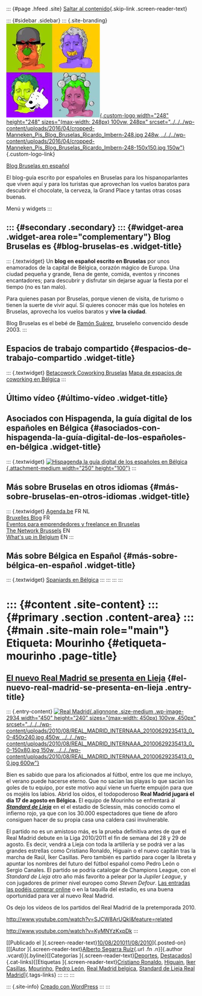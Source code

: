 ::: {#page .hfeed .site}
[Saltar al contenido](index.html#content){.skip-link
.screen-reader-text}

::: {#sidebar .sidebar}
::: {.site-branding}
[![](../../../wp-content/uploads/2016/04/cropped-Manneken_Pis_Blog_Bruselas_Ricardo_Imbern-248.jpg){.custom-logo
width="248" height="248" sizes="(max-width: 248px) 100vw, 248px"
srcset="../../../wp-content/uploads/2016/04/cropped-Manneken_Pis_Blog_Bruselas_Ricardo_Imbern-248.jpg 248w, ../../../wp-content/uploads/2016/04/cropped-Manneken_Pis_Blog_Bruselas_Ricardo_Imbern-248-150x150.jpg 150w"}](../../../index.html){.custom-logo-link}

[Blog Bruselas en español](../../../index.html)

El blog-guía escrito por españoles en Bruselas para los hispanoparlantes
que viven aquí y para los turistas que aprovechan los vuelos baratos
para descubrir el chocolate, la cerveza, la Grand Place y tantas otras
cosas buenas.

Menú y widgets
:::

::: {#secondary .secondary}
::: {#widget-area .widget-area role="complementary"}
Blog Bruselas es {#blog-bruselas-es .widget-title}
----------------

::: {.textwidget}
Un **blog en español escrito en Bruselas** por unos enamorados de la
capital de Bélgica, corazón mágico de Europa. Una ciudad pequeña y
grande, llena de gente, comida, eventos y rincones encantadores; para
descubrir y disfrutar sin dejarse aguar la fiesta por el tiempo (no es
tan malo).

Para quienes pasan por Bruselas, porque vienen de visita, de turismo o
tienen la suerte de vivir aquí. Sí quieres conocer más que los hoteles
en Bruselas, aprovecha los vuelos baratos y **vive la ciudad**.

Blog Bruselas es el bebé de [Ramón Suárez](http://www.ramonsuarez.com),
bruseleño convencido desde 2003.
:::

Espacios de trabajo compartido {#espacios-de-trabajo-compartido .widget-title}
------------------------------

::: {.textwidget}
[Betacowork Coworking Bruselas](http://www.betacowork.com) [Mapa de
espacios de coworking en Bélgica](http://coworkingbelgium.com)
:::

Último vídeo {#último-vídeo .widget-title}
------------

Asociados con Hispagenda, la guía digital de los españoles en Bélgica {#asociados-con-hispagenda-la-guía-digital-de-los-españoles-en-bélgica .widget-title}
---------------------------------------------------------------------

::: {.textwidget}
[![Hispagenda,la guía digital de los españoles en
Bélgica](../../../wp-content/uploads/2010/04/Hispagenda-250px.gif "Hispagenda, la guía digital de los españoles en Bélgica"){.attachment-medium
width="250" height="100"}](http://www.hispagenda.com)
:::

Más sobre Bruselas en otros idiomas {#más-sobre-bruselas-en-otros-idiomas .widget-title}
-----------------------------------

::: {.textwidget}
[Agenda.be](http://www.agenda.be) FR NL\
[Bruxelles Blog](http://www.bxlblog.be/) FR\
[Eventos para emprendedores y freelance en
Bruselas](http://www.betacowork.com/events/)\
[The Network
Brussels](http://groups.yahoo.com/group/TheNetworkBrussels/) EN\
[What\'s up in Belgium](http://www.whatsupin.be/) EN
:::

Más sobre Bélgica en Español {#más-sobre-bélgica-en-español .widget-title}
----------------------------

::: {.textwidget}
[Spaniards en Bélgica](http://www.spaniards.es/paises/belgica)
:::
:::
:::
:::

::: {#content .site-content}
::: {#primary .section .content-area}
::: {#main .site-main role="main"}
Etiqueta: Mourinho {#etiqueta-mourinho .page-title}
==================

[El nuevo Real Madrid se presenta en Lieja](../../../index.html?p=2933) {#el-nuevo-real-madrid-se-presenta-en-lieja .entry-title}
-----------------------------------------------------------------------

::: {.entry-content}
[![Real
Madrid](../../../wp-content/uploads/2010/08/REAL_MADRID_INTERNAAA_20100629235413_0_0-450x240.jpg){.alignnone
.size-medium .wp-image-2934 width="450" height="240"
sizes="(max-width: 450px) 100vw, 450px"
srcset="../../../wp-content/uploads/2010/08/REAL_MADRID_INTERNAAA_20100629235413_0_0-450x240.jpg 450w, ../../../wp-content/uploads/2010/08/REAL_MADRID_INTERNAAA_20100629235413_0_0-150x80.jpg 150w, ../../../wp-content/uploads/2010/08/REAL_MADRID_INTERNAAA_20100629235413_0_0.jpg 600w"}](http://www.realmadrid.com/cs/Satellite/es/Prehome_ES2.htm)

Bien es sabido que para los aficionados al fútbol, entre los que me
incluyo, el verano puede hacerse eterno. Que no sacian las playas lo que
sacian los goles de tu equipo, por este motivo aquí viene un fuerte
empujón para que os mojéis los labios. Abrid los oídos, el todopoderoso
**Real Madrid jugará el día 17 de agosto en Bélgica.** El equipo de
Mourinho se enfrentará al ***[Standard de
Lieja](http://standard.sudpresse.be/?lng=fr)*** en el el estadio de
Sclessin, más conocido como el infierno rojo, ya que con los 30.000
espectadores que tiene de aforo consiguen hacer de su propia casa una
caldera casi invulnerable.

El partido no es un amistoso más, es la prueba definitiva antes de que
el Real Madrid debute en la Liga 2010/2011 el fin de semana del 28 y 29
de agosto. Es decir, vendrá a Lieja con toda la artillería y se podrá
ver a las grandes estrellas como Cristiano Ronaldo, Higuaín o el nuevo
capitán tras la marcha de Raúl, Íker Casillas. Pero también es partido
para coger la libreta y apuntar los nombres del futuro del fútbol
español como Pedro León o Sergio Canales. El partido se podría catalogar
de Champions League, con el *Standard de Lieja* otro año más favorito a
pelear por la *Jupiler League*, y con jugadores de primer nivel europeo
como *Steven Defour*. [Las entradas las podéis comprar
online](http://www.onlineticketsshop.com/) o en la taquilla del estadio,
es una buena oportunidad para ver al nuevo Real Madrid.

Os dejo los vídeos de los partidos del Real Madrid de la pretemporada
2010.

<http://www.youtube.com/watch?v=SJCW8ArUQkI&feature=related>

http://www.youtube.com/watch?v=KyMNYzKxpDk
:::

[[Publicado el
]{.screen-reader-text}[10/08/201011/08/2010](../../../index.html?p=2933)]{.posted-on}[[[Autor
]{.screen-reader-text}[Alberto Segarra
Ruíz](../../author/albertosegarraruiz/index.html){.url .fn .n}]{.author
.vcard}]{.byline}[[Categorías
]{.screen-reader-text}[Deportes](../../category/deportes/index.html),
[Destacados](../../category/destacados/index.html)]{.cat-links}[[Etiquetas
]{.screen-reader-text}[Cristiano
Ronaldo](../cristiano-ronaldo/index.html),
[Higuain](../higuain/index.html), [Iker
Casillas](../iker-casillas/index.html), [Mourinho](index.html), [Pedro
León](../pedro-leon/index.html), [Real Madrid
belgica](../real-madrid-belgica/index.html), [Standard de Lieja Real
Madrid](../standard-de-lieja-real-madrid/index.html)]{.tags-links}
:::
:::
:::

::: {.site-info}
[Creado con WordPress](https://es.wordpress.org/)
:::
:::
